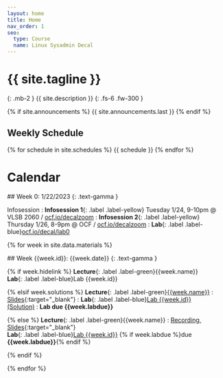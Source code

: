 ```yaml
---
layout: home
title: Home
nav_order: 1
seo:
  type: Course
  name: Linux Sysadmin Decal
---
```


# {{ site.tagline }}
{: .mb-2 }
{{ site.description }}
{: .fs-6 .fw-300 }

{% if site.announcements %}
{{ site.announcements.last }}
{% endif %}

## Weekly Schedule
{% for schedule in site.schedules %}
{{ schedule }}
{% endfor %}

# Calendar

<div class="module" markdown="1">
## Week 0: 1/22/2023
{: .text-gamma }

Infosession
: **Infosession 1**{: .label .label-yellow} Tuesday 1/24, 9-10pm @ VLSB 2060 / [ocf.io/decalzoom](https://ocf.io/decalzoom)
: **Infosession 2**{: .label .label-yellow} Thursday 1/26, 8-9pm @ OCF / [ocf.io/decalzoom](https://ocf.io/decalzoom)
: **Lab**{: .label .label-blue}[ocf.io/decal/lab0](https://ocf.io/decal/lab0)
</div>



{% for week in site.data.materials %}
<div class="module" markdown="1">
## Week {{week.id}}: {{week.date}}
{: .text-gamma }

{% if week.hidelink %}
**Lecture**{: .label .label-green}{{week.name}} <br />
**Lab**{: .label .label-blue}Lab {{week.id}}

{% elsif week.solutions %}
**Lecture**{: .label .label-green}[{{week.name}}]({{week.video}}) 
    : [Slides]({{week.slides}}){:target="_blank"}
: **Lab**{: .label .label-blue}[Lab {{week.id}}](labs/b{{week.id}}) &nbsp; &nbsp; [(Solution)]({{week.solutions}})
    : **Lab due {{week.labdue}}**

{% else %}
**Lecture**{: .label .label-green}{{week.name}} : [Recording]({{week.video}}), [Slides]({{week.slides}}){:target="_blank"} <br />
**Lab**{: .label .label-blue}[Lab {{week.id}}](labs/{{week.id}}) {% if week.labdue %}due **{{week.labdue}}**{% endif %}


{% endif %}
</div>
{% endfor %}
